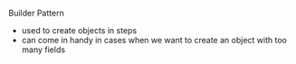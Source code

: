 Builder Pattern
- used to create objects in steps
- can come in handy in cases when we want to create an object with too many fields